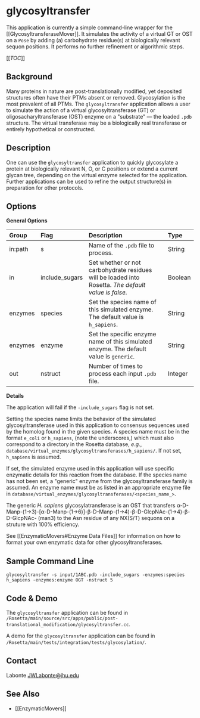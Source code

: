 # glycosyltransfer

This application is currently a simple command-line wrapper for the [[GlycosyltransferaseMover]]. It simulates the activity of a virtual GT or OST on a `Pose` by adding (a) carbohydrate residue(s) at biologically relevant sequon positions. It performs no further refinement or algorithmic steps.

[[_TOC_]]

## Background
Many proteins in nature are post-translationally modified, yet deposited structures often have their PTMs absent or removed. Glycosylation is the most prevalent of all PTMs. The `glycosyltransfer` application allows a user to simulate the action of a virtual glycosyltransferase (GT) or oligosacharyltransferase (OST) enzyme on a "substrate" — the loaded `.pdb` structure. The virtual transferase may be a biologically real transferase or entirely hypothetical or constructed.

## Description
One can use the `glycosyltransfer` application to quickly glycosylate a protein at biologically relevant N, O, or C positions or extend a current glycan tree, depending on the virtual enzyme selected for the application. Further applications can be used to refine the output structure(s) in preparation for other protocols.

## Options
**General Options**

|**Group**|**Flag**|**Description**|**Type**|
|:-------|:-------|:--------------|:-------|
|in:path|s|Name of the `.pdb` file to process.|String|
|in|include_sugars|Set whether or not carbohydrate residues will be loaded into Rosetta. _The default value is false._|Boolean|
|enzymes|species|Set the species name of this simulated enzyme. The default value is `h_sapiens`.|String|
|enzymes|enzyme|Set the specific enzyme name of this simulated enzyme. The default value is `generic`.|String|
|out|nstruct|Number of times to process each input `.pdb` file.|Integer|

**Details**

The application will fail if the `-include_sugars` flag is not set.

Setting the species name limits the behavior of the simulated glycosyltransferase used in this application to consensus sequences used by the homolog found in the given species. A species name must be in the format `e_coli` or `h_sapiens`, (note the underscores,) which must also correspond to a directory in the Rosetta database, _e.g._, `database/virtual_enzymes/glycosyltransferases/h_sapiens/`. If not set, `h_sapiens` is assumed.

If set, the simulated enzyme used in this application will use specific enzymatic details for this reaction from the database. If the species name has not been set, a "generic" enzyme from the glycosyltransferase family is assumed. An enzyme name must be as listed in an appropriate enzyme file in `database/virtual_enzymes/glycosyltransferases/<species_name_>`.

The generic _H. sapiens_ glycosylatransferase is an OST that transfers α-D-Manp-(1→3)-[α-D-Manp-(1→6)]-β-D-Manp-(1→4)-β-D-GlcpNAc-(1→4)-β-D-GlcpNAc- (man3) to the Asn residue of any NX(S/T) sequons on a struture with 100% efficiency.

See [[EnzymaticMovers#Enzyme Data Files]] for information on how to format your own enzymatic data for other glycosyltransferases.

## Sample Command Line
`glycosyltransfer -s input/1ABC.pdb -include_sugars -enzymes:species h_sapiens -enzymes:enzyme OGT -nstruct 5`

## Code & Demo
The `glycosyltransfer` application can be found in `/Rosetta/main/source/src/apps/public/post-translational_modification/glycosyltransfer.cc`.

A demo for the `glycosyltransfer` application can be found in `/Rosetta/main/tests/integration/tests/glycosylation/`.

## Contact
Labonte <JWLabonte@jhu.edu>

## See Also
- [[EnzymaticMovers]]
